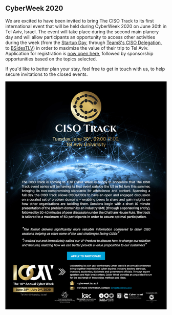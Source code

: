 ## CyberWeek 2020
We are excited to have been invited to bring The CISO Track to its first international event that will be held during CyberWeek 2020 on June 30th in Tel Aviv, Israel. The event will take place during the second main planery day and will allow participants an opportunity to access other activities during the week (from the [Startup Day](https://cyberweek.tau.ac.il/2020/Events/Startup-Day), through [Team8's CISO Delegation](https://www.rethinkcyber.com), to [BSidesTLV](https://bsidestlv.com/)) in order to maximize the value of their trip to Tel Aviv.
Application for registration is [now open here](cw2020application), followed by sponsorship opportunities based on the topics selected.

If you'd like to better plan your stay, feel free to get in touch with us, to help secure invitations to the closed events.

![CW2020 poster](CISOTrackFlyer-KickOff.png)
